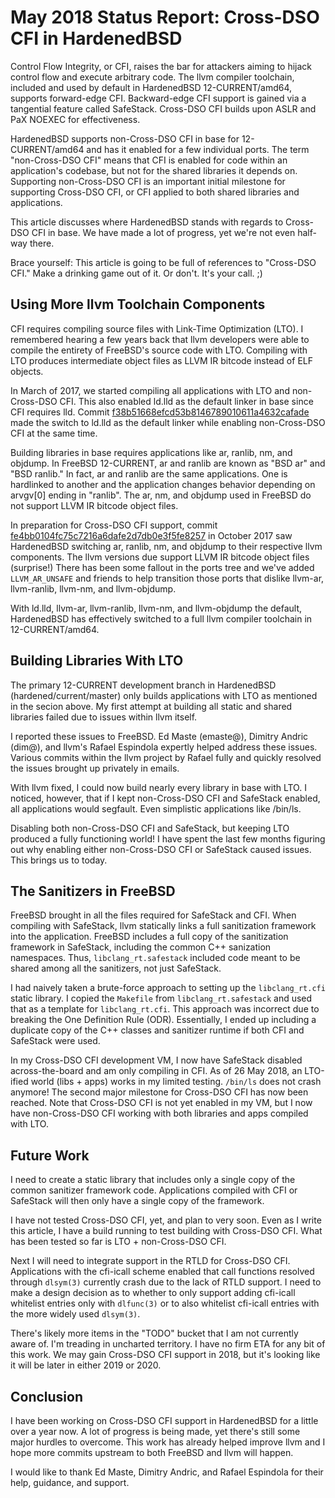 May 2018 Status Report: Cross-DSO CFI in HardenedBSD
====================================================

Control Flow Integrity, or CFI, raises the bar for attackers aiming to
hijack control flow and execute arbitrary code. The llvm compiler
toolchain, included and used by default in HardenedBSD
12-CURRENT/amd64, supports forward-edge CFI. Backward-edge CFI support
is gained via a tangential feature called SafeStack. Cross-DSO CFI
builds upon ASLR and PaX NOEXEC for effectiveness.

HardenedBSD supports non-Cross-DSO CFI in base for 12-CURRENT/amd64
and has it enabled for a few individual ports. The term "non-Cross-DSO
CFI" means that CFI is enabled for code within an application's
codebase, but not for the shared libraries it depends on. Supporting
non-Cross-DSO CFI is an important initial milestone for supporting
Cross-DSO CFI, or CFI applied to both shared libraries and
applications.

This article discusses where HardenedBSD stands with regards to
Cross-DSO CFI in base. We have made a lot of progress, yet we're not
even half-way there.

Brace yourself: This article is going to be full of references to
"Cross-DSO CFI." Make a drinking game out of it. Or don't. It's your
call. ;)

Using More llvm Toolchain Components
------------------------------------

CFI requires compiling source files with Link-Time Optimization (LTO).
I remembered hearing a few years back that llvm developers were able
to compile the entirety of FreeBSD's source code with LTO. Compiling
with LTO produces intermediate object files as LLVM IR bitcode instead
of ELF objects.

In March of 2017, we started compiling all applications with LTO and
non-Cross-DSO CFI. This also enabled ld.lld as the default linker in
base since CFI requires lld. Commit
[f38b51668efcd53b8146789010611a4632cafade](https://github.com/HardenedBSD/hardenedBSD/commit/f38b51668efcd53b8146789010611a4632cafade)
made the switch to ld.lld as the default linker while enabling
non-Cross-DSO CFI at the same time.

Building libraries in base requires applications like ar, ranlib, nm,
and objdump. In FreeBSD 12-CURRENT, ar and ranlib are known as "BSD
ar" and "BSD ranlib." In fact, ar and ranlib are the same
applications. One is hardlinked to another and the application changes
behavior depending on arvgv[0] ending in "ranlib". The ar, nm, and
objdump used in FreeBSD do not support LLVM IR bitcode object files.

In preparation for Cross-DSO CFI support, commit
[fe4bb0104fc75c7216a6dafe2d7db0e3f5fe8257](https://github.com/HardenedBSD/hardenedBSD/commit/fe4bb0104fc75c7216a6dafe2d7db0e3f5fe8257)
in October 2017 saw HardenedBSD switching ar, ranlib, nm, and objdump
to their respective llvm components. The llvm versions due support LLVM
IR bitcode object files (surprise!) There has been some fallout in the
ports tree and we've added ``LLVM_AR_UNSAFE`` and friends to help
transition those ports that dislike llvm-ar, llvm-ranlib, llvm-nm, and
llvm-objdump.

With ld.lld, llvm-ar, llvm-ranlib, llvm-nm, and llvm-objdump the
default, HardenedBSD has effectively switched to a full llvm compiler
toolchain in 12-CURRENT/amd64.

Building Libraries With LTO
---------------------------

The primary 12-CURRENT development branch in HardenedBSD
(hardened/current/master) only builds applications with LTO as
mentioned in the secion above. My first attempt at building all
static and shared libraries failed due to issues within llvm itself.

I reported these issues to FreeBSD. Ed Maste (emaste@), Dimitry Andric
(dim@), and llvm's Rafael Espindola expertly helped address these
issues.  Various commits within the llvm project by Rafael fully
and quickly resolved the issues brought up privately in emails.

With llvm fixed, I could now build nearly every library in base with
LTO. I noticed, however, that if I kept non-Cross-DSO CFI and
SafeStack enabled, all applications would segfault. Even simplistic
applications like /bin/ls.

Disabling both non-Cross-DSO CFI and SafeStack, but keeping LTO
produced a fully functioning world! I have spent the last few months
figuring out why enabling either non-Cross-DSO CFI or SafeStack caused
issues. This brings us to today.

The Sanitizers in FreeBSD
-------------------------

FreeBSD brought in all the files required for SafeStack and CFI. When
compiling with SafeStack, llvm statically links a full sanitization
framework into the application. FreeBSD includes a full copy of the
sanitization framework in SafeStack, including the common C++
sanization namespaces. Thus, `libclang_rt.safestack` included code
meant to be shared among all the sanitizers, not just SafeStack.

I had naively taken a brute-force approach to setting up the
`libclang_rt.cfi` static library. I copied the `Makefile` from
`libclang_rt.safestack` and used that as a template for
`libclang_rt.cfi`. This approach was incorrect due to breaking the One
Definition Rule (ODR). Essentially, I ended up including a duplicate
copy of the C++ classes and sanitizer runtime if both CFI and
SafeStack were used.

In my Cross-DSO CFI development VM, I now have SafeStack disabled
across-the-board and am only compiling in CFI. As of 26 May 2018, an
LTO-ified world (libs + apps) works in my limited testing. `/bin/ls`
does not crash anymore! The second major milestone for Cross-DSO CFI
has now been reached. Note that Cross-DSO CFI is not yet enabled in my
VM, but I now have non-Cross-DSO CFI working with both libraries and
apps compiled with LTO.

Future Work
-----------

I need to create a static library that includes only a single copy of
the common sanitizer framework code. Applications compiled with CFI or
SafeStack will then only have a single copy of the framework.

I have not tested Cross-DSO CFI, yet, and plan to very soon. Even as I
write this article, I have a build running to test building with
Cross-DSO CFI. What has been tested so far is LTO + non-Cross-DSO CFI.

Next I will need to integrate support in the RTLD for Cross-DSO CFI.
Applications with the cfi-icall scheme enabled that call functions
resolved through `dlsym(3)` currently crash due to the lack of RTLD
support. I need to make a design decision as to whether to only
support adding cfi-icall whitelist entries only with `dlfunc(3)` or to
also whitelist cfi-icall entries with the more widely used `dlsym(3)`.

There's likely more items in the "TODO" bucket that I am not currently
aware of. I'm treading in uncharted territory. I have no firm ETA for
any bit of this work. We may gain Cross-DSO CFI support in 2018, but
it's looking like it will be later in either 2019 or 2020.

Conclusion
----------

I have been working on Cross-DSO CFI support in HardenedBSD for a
little over a year now. A lot of progress is being made, yet there's
still some major hurdles to overcome. This work has already helped
improve llvm and I hope more commits upstream to both FreeBSD and llvm
will happen.

I would like to thank Ed Maste, Dimitry Andric, and Rafael Espindola
for their help, guidance, and support.

